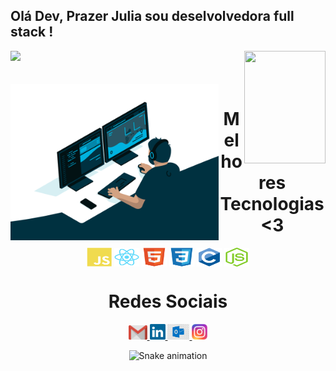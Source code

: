 ## Olá Dev, Prazer Julia sou deselvolvedora full stack !

<div>
  
  <img  height="180em" src="https://github-readme-stats.vercel.app/api?username=JuliaSilva75&show_icons=true&theme=transparent&include_all_commits=true&count_private=true"/>
  <img align="right" height="180em" width="130" src="https://github-readme-stats.vercel.app/api/top-langs/?username=JuliaSilva75&layout=compact&langs_count=16&theme=great-gatsby"/>
</div>
<br>

<div  align="center"> 
  <div style="display: inline_block"><br>
    <img align="left" height="250" alt="coding-time" src="code.gif">
    <h1 align="center">Melhores Tecnologias <3</h1>
    <img align="center" height="30" width="40" alt="js-icon"  src="https://raw.githubusercontent.com/devicons/devicon/master/icons/javascript/javascript-plain.svg">
    <img align="center" height="30" width="40" alt="react-icon" src="https://raw.githubusercontent.com/devicons/devicon/master/icons/react/react-original.svg">
    <img align="center" height="30" width="40" alt="html-icon" src="https://raw.githubusercontent.com/devicons/devicon/master/icons/html5/html5-original.svg">
    <img align="center" height="30" width="40" alt="css-icon" src="https://raw.githubusercontent.com/devicons/devicon/master/icons/css3/css3-original.svg">
    <img align="center" height="30" width="40" alt="c-icon" src="https://raw.githubusercontent.com/devicons/devicon/master/icons/c/c-original.svg">
    <img align="center" height="30" width="40" alt="nodejs-icon" src="https://raw.githubusercontent.com/devicons/devicon/master/icons/nodejs/nodejs-original.svg">
    
  
  <h1 align="center">Redes Sociais</h1>
    <a href = "mailto: juliasilva.201144@gmail.com">
      <img width="30" src="gmail.svg">
    </a>
    <a href = "https://www.linkedin.com/in/julia-silva-942045a2/">
      <img width="25" src="linkedin.svg">
    </a>
    <a href = "mailto: juliasilva.2014@outlook.com.br">
      <img width="35" src="outlook.jpg">
    </a>
    <a href = "https://www.instagram.com/juhsiilva02/">
      <img width="25" src="instagram.png">
    </a>
</div>
  
![Snake animation](https://github.com/LuigiGF/LuigiGF/blob/output/github-contribution-grid-snake.svg)
